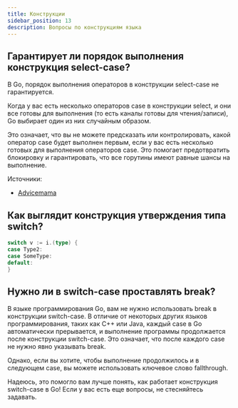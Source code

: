 ```yaml
---
title: Конструкции
sidebar_position: 13
description: Вопросы по конструкциям языка
---
```


## Гарантирует ли порядок выполнения конструкция select-case?

В Go, порядок выполнения операторов в конструкции select-case не гарантируется.

Когда у вас есть несколько операторов case в конструкции select, и они все готовы для выполнения (то есть каналы готовы для чтения/записи), Go выбирает один из них случайным образом.

Это означает, что вы не можете предсказать или контролировать, какой оператор case будет выполнен первым, если у вас есть несколько готовых для выполнения операторов case. Это помогает предотвратить блокировку и гарантировать, что все горутины имеют равные шансы на выполнение.

Источники: 
- [Advicemama](https://advicemama.ru/primenenie-operatora-select-v-yazyke-golang-osnovnye-principy-i-sposoby-ispolzovaniya/)

## Как выглядит конструкция утверждения типа switch?

```go
switch v := i.(type) {
case Type2:
case SomeType:
default:
}
```

## Нужно ли в switch-case проставлять break?

В языке программирования Go, вам не нужно использовать break в конструкции switch-case. В отличие от некоторых других языков программирования, таких как C++ или Java, каждый case в Go автоматически прерывается, и выполнение программы продолжается после конструкции switch-case. Это означает, что после каждого case не нужно явно указывать break.

Однако, если вы хотите, чтобы выполнение продолжилось и в следующем case, вы можете использовать ключевое слово fallthrough.

Надеюсь, это помогло вам лучше понять, как работает конструкция switch-case в Go! Если у вас есть еще вопросы, не стесняйтесь задавать.